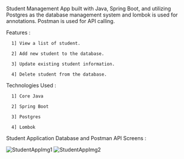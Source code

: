 Student Management App built with Java, Spring Boot, and utilizing Postgres as the database management system and lombok is used for annotations.
Postman is used for API calling.

Features :

      1] View a list of student.
      
      2] Add new student to the database.
      
      3] Update existing student information.
      
      4] Delete student from the database.

Technologies Used :

      1] Core Java
        
      2] Spring Boot
      
      3] Postgres
      
      4] Lombok


Student Application Database and Postman API Screens :

![StudentAppImg1](https://github.com/nikhilshinde95/StudentApplication/assets/171656624/8e790d75-ad0b-4a16-90d8-5b0d42cd1f7b)
![StudentAppImg2](https://github.com/nikhilshinde95/StudentApplication/assets/171656624/fb975d02-a812-495d-ac07-08e332f88bba)
